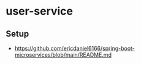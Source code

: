 # user-service

## Setup
- https://github.com/ericdaniel6166/spring-boot-microservices/blob/main/README.md
